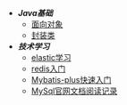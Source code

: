 * ***Java基础***
  * [面向对象](JavaSE/object-oriented.md)
  * [封装类](JavaSE/Encapsulation_class.md)
* ***技术学习***
  * [elastic学习](elastic/base_01.md)
  * [redis入门](redis/base_01.md)
  * [Mybatis-plus快速入门](mybatis/mybatis-plus-quicklearning.md)
  * [MySql官网文档阅读记录](mysql/mysql_doc.md)
